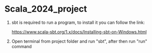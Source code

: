 # Scala_2024_project

1) sbt is required to run a program, to install it you can follow the link:

   https://www.scala-sbt.org/1.x/docs/Installing-sbt-on-Windows.html
3) Open terminal from project folder and run "sbt", after then run "run" command
